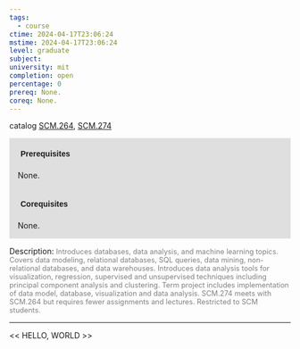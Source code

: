 ```yaml
---
tags:
  - course
ctime: 2024-04-17T23:06:24
mstime: 2024-04-17T23:06:24
level: graduate
subject: 
university: mit
completion: open
percentage: 0
prereq: None.
coreq: None.
---
```


catalog [SCM.264](http://student.mit.edu/catalog/mSCMa.html#SCM.264), [SCM.274](http://student.mit.edu/catalog/mSCMa.html#SCM.274)

<span style="display: block; padding: 15px; background-color: rgb(100, 100, 100, 0.2);"><font id="m_prereq4242_0" style="display: block; font-family: Arial, sans-serif; font-weight: bold; padding: 5px">Prerequisites</font><br><span id="prereq4242_0">None.</span></span>
<span style="display: block; padding: 15px; background-color: rgb(100, 100, 100, 0.2);"><font id="m_coreq4242_0" style="display: block; font-family: Arial, sans-serif; font-weight: bold; padding: 5px">Corequisites</font><br><span id="coreq4242_0">None.</span></span>

<font style="">Description:</font>
<font style="color: grey; font-size: 0.8rem;">Introduces databases, data analysis, and machine learning topics. Covers data modeling, relational databases, SQL queries, data mining, non-relational databases, and data warehouses. Introduces data analysis tools for visualization, regression, supervised and unsupervised techniques including principal component analysis and clustering. Term project includes implementation of data model, database, visualization and data analysis. SCM.274 meets with SCM.264 but requires fewer assignments and lectures. Restricted to SCM students.</font>



---

<< HELLO, WORLD >>
